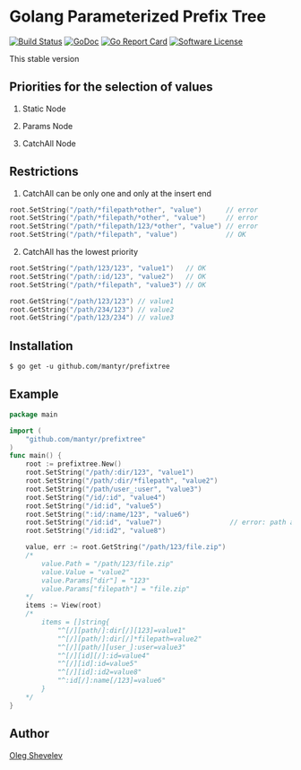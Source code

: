 # Golang Parameterized Prefix Tree

[![Build Status](https://travis-ci.org/mantyr/prefixtree.svg?branch=master)](https://travis-ci.org/mantyr/prefixtree)
[![GoDoc](https://godoc.org/github.com/mantyr/prefixtree?status.png)](http://godoc.org/github.com/mantyr/prefixtree)
[![Go Report Card](https://goreportcard.com/badge/github.com/mantyr/prefixtree?v=3)][goreport]
[![Software License](https://img.shields.io/badge/license-MIT-brightgreen.svg)](LICENSE.md)

This stable version

## Priorities for the selection of values

1. Static Node

2. Params Node

3. CatchAll Node

## Restrictions

1. CatchAll can be only one and only at the insert end
```GO
root.SetString("/path/*filepath*other", "value")      // error
root.SetString("/path/*filepath/*other", "value")     // error
root.SetString("/path/*filepath/123/*other", "value") // error
root.SetString("/path/*filepath", "value")            // OK
```

2. CatchAll has the lowest priority
```GO
root.SetString("/path/123/123", "value1")   // OK
root.SetString("/path/:id/123", "value2")   // OK
root.SetString("/path/*filepath", "value3") // OK

root.GetString("/path/123/123") // value1
root.GetString("/path/234/123") // value2
root.GetString("/path/123/234") // value3
```

## Installation

    $ go get -u github.com/mantyr/prefixtree


## Example
```GO
package main

import (
	"github.com/mantyr/prefixtree"
)
func main() {
	root := prefixtree.New()
	root.SetString("/path/:dir/123", "value1")
	root.SetString("/path/:dir/*filepath", "value2")
	root.SetString("/path/user_:user", "value3")
	root.SetString("/id/:id", "value4")
	root.SetString("/id:id", "value5")
	root.SetString(":id/:name/123", "value6")
	root.SetString("/id:id", "value7")                 // error: path already in use
	root.SetString("/id:id2", "value8")

	value, err := root.GetString("/path/123/file.zip") 
	/*
		value.Path = "/path/123/file.zip"
		value.Value = "value2"
		value.Params["dir"] = "123"
		value.Params["filepath"] = "file.zip"
	*/
	items := View(root)
	/*
		items = []string{
			"^[/][path/]:dir[/][123]=value1"
			"^[/][path/]:dir[/]*filepath=value2"
			"^[/][path/][user_]:user=value3"
			"^[/][id][/]:id=value4"
			"^[/][id]:id=value5"
			"^[/][id]:id2=value8"
			"^:id[/]:name[/123]=value6"
		}
	*/
}
```

## Author

[Oleg Shevelev][mantyr]

[mantyr]: https://github.com/mantyr

[build_status]: https://travis-ci.org/mantyr/prefixtree
[godoc]:        http://godoc.org/github.com/mantyr/prefixtree
[goreport]:     https://goreportcard.com/report/github.com/mantyr/prefixtree
